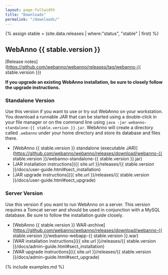 ```yaml
---
layout: page-fullwidth
title: "Downloads"
permalink: "/downloads/"
---
```


{% assign stable = (site.data.releases | where:"status", "stable" | first) %}

## WebAnno {{ stable.version }}

[Release notes](https://github.com/webanno/webanno/releases/tag/webanno-{{ stable.version }})

**If you upgrade an existing WebAnno installation, be sure to closely follow the upgrade instructions.**

### Standalone Version

Use this version if you want to use or try out WebAnno on your workstation. You download a runnable
JAR that can be started using a double-click in your file manager or on the command line using
`java -jar webanno-standalone-{{ stable.version }}.jar`. WebAnno will create a directory called
`.webanno` under your home directory and store its database and files there.

* [WebAnno {{ stable.version }} standalone (executable JAR)](https://github.com/webanno/webanno/releases/download/webanno-{{ stable.version }}/webanno-standalone-{{ stable.version }}.jar)
* [JAR installation instructions]({{ site.url }}/releases/{{ stable.version }}/docs/user-guide.html#sect_installation) 
* [JAR upgrade instructions]({{ site.url }}/releases/{{ stable.version }}/docs/user-guide.html#sect_upgrade) 

### Server Version

Use this version if you want to run WebAnno on a server. This version requires a Tomcat server and
should be used in conjunction with a MySQL database. Be sure to follow the installation guide
closely.

* [WebAnno {{ stable.version }} WAR-archive](https://github.com/webanno/webanno/releases/download/webanno-{{ stable.version }}/webanno-webapp-{{ stable.version }}.war)
* [WAR installation instructions]({{ site.url }}/releases/{{ stable.version }}/docs/admin-guide.html#sect_installation)
* [WAR upgrade instructions]({{ site.url }}/releases/{{ stable.version }}/docs/admin-guide.html#sect_upgrade)

{% include examples.md %}